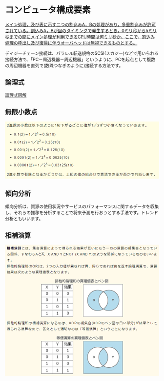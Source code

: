 # コンピュータ構成要素
[メイン処理，及び表に示す二つの割込みA，Bの処理があり，多重割込みが許可されている。割込みA，Bが図のタイミングで発生するとき，0ミリ秒から5ミリ秒までの間にメイン処理が利用できるCPU時間は何ミリ秒か。ここで，割込み処理の呼出し及び復帰に伴うオーバヘッドは無視できるものとする。](https://www.fe-siken.com/fekakomon.php)


デイジーチェーン接続は、パラレル転送規格のSCSI(スカジー)などで用いられる接続方法で、「PC－周辺機器－周辺機器」というように、PCを起点として複数の周辺機器を直列で(数珠つなぎのように)接続する方法です。


## 論理式
[論理式図解](https://pyming.info/2021/07/24/ronri_kairo/)


## 無限小数点
![picture 1](../../../images/2037f0262ea5569e2367985b7ba8d12b832cafa155a71accc5d8d50521486d24.png)


## 傾向分析
傾向分析は、資源の使用状況やサービスのパフォーマンスに関するデータを収集し、それらの推移を分析することで将来予測を行おうとする手法です。トレンド分析ともいいます。


## 相補演算
![picture 2](../../../images/8d1959be1f1a66f849a8a68e476552c2bf4543c45f8311de7eee154e2cff1a3f.png)



